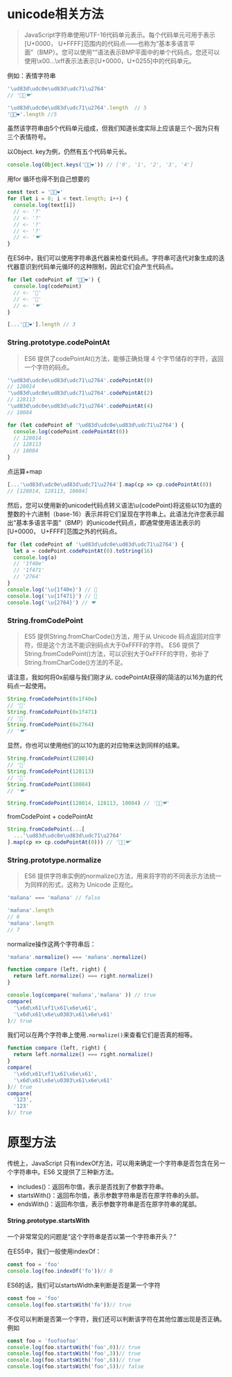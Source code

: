 # unicode相关方法

> JavaScript字符串使用UTF-16代码单元表示。每个代码单元可用于表示[U+0000， U+FFFF]范围内的代码点——也称为“基本多语言平面”（BMP）。您可以使用“”语法表示BMP平面中的单个代码点。您还可以使用\x00…\xff表示法表示[U+0000，U+0255]中的代码单元。

例如：表情字符串
```javascript
'\ud83d\udc0e\ud83d\udc71\u2764'
// '🐎👱❤'
```
```javascript
'\ud83d\udc0e\ud83d\udc71\u2764'.length  // 5
'🐎👱❤'.length //5
```
虽然该字符串由5个代码单元组成，但我们知道长度实际上应该是三个-因为只有三个表情符号。

以Object. key为例，仍然有五个代码单元长。
```javascript
console.log(Object.keys('🐎👱❤')) // ['0', '1', '2', '3', '4']
```

用for 循环也得不到自己想要的
```javascript
const text = '🐎👱❤'
for (let i = 0; i < text.length; i++) {
  console.log(text[i])
  // <- '?'
  // <- '?'
  // <- '?'
  // <- '?'
  // <- '❤'
}
```

在ES6中，我们可以使用字符串迭代器来检查代码点。字符串可迭代对象生成的迭代器意识到代码单元循环的这种限制，因此它们会产生代码点。
```javascript
for (let codePoint of '🐎👱❤') {
  console.log(codePoint)
  // <- '🐎'
  // <- '👱'
  // <- '❤'
}
```
```javascript
[...'🐎👱❤'].length // 3
```

### String.prototype.codePointAt
> ES6 提供了codePointAt()方法，能够正确处理 4 个字节储存的字符，返回一个字符的码点。

```javascript
'\ud83d\udc0e\ud83d\udc71\u2764'.codePointAt(0)
// 128014
'\ud83d\udc0e\ud83d\udc71\u2764'.codePointAt(2)
// 128113
'\ud83d\udc0e\ud83d\udc71\u2764'.codePointAt(4)
// 10084

for (let codePoint of '\ud83d\udc0e\ud83d\udc71\u2764') {
  console.log(codePoint.codePointAt(0))
  // 128014
  // 128113
  // 10084
}
```

点运算+map
```javascript
[...'\ud83d\udc0e\ud83d\udc71\u2764'].map(cp => cp.codePointAt(0))
// [128014, 128113, 10084]
```

然后，您可以使用新的unicode代码点转义语法\u{codePoint}将这些以10为底的整数的十六进制（base-16）表示并将它们呈现在字符串上。此语法允许您表示超出“基本多语言平面”（BMP）的unicode代码点，即通常使用语法表示的[U+0000， U+FFFF]范围之外的代码点。
```javascript
for (let codePoint of '\ud83d\udc0e\ud83d\udc71\u2764') {
  let a = codePoint.codePointAt(0).toString(16)
  console.log(a)
  // '1f40e'
  // '1f471'
  // '2764'
}
console.log('\u{1f40e}') // 🐎
console.log('\u{1f471}') // 👱
console.log('\u{2764}') // ❤
```

### String.fromCodePoint
> ES5 提供String.fromCharCode()方法，用于从 Unicode 码点返回对应字符，但是这个方法不能识别码点大于0xFFFF的字符。 ES6 提供了String.fromCodePoint()方法，可以识别大于0xFFFF的字符，弥补了String.fromCharCode()方法的不足。

请注意，我如何将0x前缀与我们刚才从. codePointAt获得的简洁的以16为底的代码点一起使用。

```javascript
String.fromCodePoint(0x1f40e)
// '🐎'
String.fromCodePoint(0x1f471)
// '👱'
String.fromCodePoint(0x2764)
// '❤'
```
显然，你也可以使用他们的以10为底的对应物来达到同样的结果。
```javascript
String.fromCodePoint(128014)
// '🐎'
String.fromCodePoint(128113)
// '👱'
String.fromCodePoint(10084)
// '❤'

String.fromCodePoint(128014, 128113, 10084) // '🐎👱❤'
```
fromCodePoint + codePointAt
```javascript
String.fromCodePoint(...[
  ...'\ud83d\udc0e\ud83d\udc71\u2764'
].map(cp => cp.codePointAt(0))) // '🐎👱❤'
```

### String.prototype.normalize

> ES6 提供字符串实例的normalize()方法，用来将字符的不同表示方法统一为同样的形式，这称为 Unicode 正规化。

```javascript
'mañana' === 'mañana' // false

'mañana'.length
// 6
'mañana'.length
// 7
```
normalize操作这两个字符串后：
```javascript
'mañana'.normalize() === 'mañana'.normalize()

function compare (left, right) {
  return left.normalize() === right.normalize()
}

console.log(compare('mañana','mañana' )) // true
compare(
  '\x6d\x61\xf1\x61\x6e\x61',
  '\x6d\x61\x6e\u0303\x61\x6e\x61'
)// true
```
我们可以在两个字符串上使用`.normalize()`来查看它们是否真的相等。
```javascript
function compare (left, right) {
  return left.normalize() === right.normalize()
}
compare(
  '\x6d\x61\xf1\x61\x6e\x61',
  '\x6d\x61\x6e\u0303\x61\x6e\x61'
)// true
compare(
  '123',
  '123'
)// true
```

# 原型方法

传统上，JavaScript 只有indexOf方法，可以用来确定一个字符串是否包含在另一个字符串中。ES6 又提供了三种新方法。  

* includes()：返回布尔值，表示是否找到了参数字符串。
* startsWith()：返回布尔值，表示参数字符串是否在原字符串的头部。
* endsWith()：返回布尔值，表示参数字符串是否在原字符串的尾部。

#### String.prototype.startsWith

一个非常常见的问题是“这个字符串是否以第一个字符串开头？”

在ES5中，我们一般使用indexOf：
```javascript
const foo = 'foo'
console.log(foo.indexOf('fo'))// 0
```
ES6的话，我们可以startsWidth来判断是否是第一个字符
```javascript
const foo = 'foo'
console.log(foo.startsWith('fo'))// true
```
不仅可以判断是否第一个字符，我们还可以判断该字符在其他位置出现是否正确。例如
```javascript
const foo = 'foofoofoo'
console.log(foo.startsWith('foo',0))// true
console.log(foo.startsWith('foo',3))// true
console.log(foo.startsWith('foo',6))// true
console.log(foo.startsWith('foo',5))// false
```

